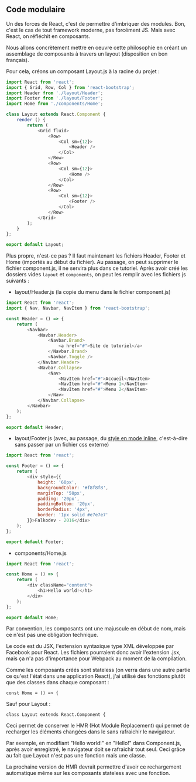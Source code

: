 ## Code modulaire

Un des forces de React, c'est de permettre d'imbriquer des modules. Bon, c'est le cas de tout framework moderne, pas forcément JS. Mais avec React, on réfléchit en composants.

Nous allons concrètement mettre en oeuvre cette philosophie en créant un assemblage de composants à travers un layout \(disposition en bon français\).

Pour cela, créons un composant Layout.js à la racine du projet :

```js
import React from 'react';
import { Grid, Row, Col } from 'react-bootstrap';
import Header from './layout/Header';
import Footer from './layout/Footer';
import Home from './components/Home';

class Layout extends React.Component {
    render () {
        return (
            <Grid fluid>
                <Row>
                    <Col sm={12}>
                        <Header />
                    </Col>
                </Row>
                <Row>
                    <Col sm={12}>
                        <Home />
                    </Col>
                </Row>
                <Row>
                    <Col sm={12}>
                        <Footer />
                    </Col>
                </Row>
            </Grid>
        );
    } 
};

export default Layout;
```

Plus propre, n'est-ce pas ? Il faut maintenant les fichiers Header, Footer et Home \(importés au début du fichier\). Au passage, on peut supprimer le fichier component.js, il ne servira plus dans ce tutoriel. Après avoir créé les dossiers vides `layout` et `components`, on peut les remplir avec les fichiers js suivants :

* layout\/Header.js \(la copie du menu dans le fichier component.js\)

```js
import React from 'react';
import { Nav, Navbar, NavItem } from 'react-bootstrap';

const Header = () => {
    return (
        <Navbar>
            <Navbar.Header>
                <Navbar.Brand>
                    <a href="#">Site de tutoriel</a>
                </Navbar.Brand>
                <Navbar.Toggle />
            </Navbar.Header>
            <Navbar.Collapse>
                <Nav>
                    <NavItem href="#">Accueil</NavItem>
                    <NavItem href="#">Menu 1</NavItem>
                    <NavItem href="#">Menu 2</NavItem>
                </Nav>
            </Navbar.Collapse>
        </Navbar>
    );
};

export default Header;
```

* layout\/Footer.js \(avec, au passage, du [style en mode inline](https://facebook.github.io/react/tips/inline-styles.html), c'est-à-dire sans passer par un fichier css externe\)

```js
import React from 'react';

const Footer = () => {
    return (
        <div style={{
            height: '60px',
            backgroundColor: '#f8f8f8',
            marginTop: '50px',
            padding: '20px',
            paddingBottom: '20px',
            borderRadius: '4px',
            border: '1px solid #e7e7e7'
        }}>Falkodev - 2016</div>
    );
};

export default Footer;
```

* components\/Home.js 

```js
import React from 'react';

const Home = () => {
    return (
        <div className="content">
            <h1>Hello world!</h1>
        </div>
    );
};

export default Home;
```

Par convention, les composants ont une majuscule en début de nom, mais ce n'est pas une obligation technique.

Le code est du JSX, l'extension syntaxique type XML développée par Facebook pour React. Les fichiers pourraient donc avoir l'extension .jsx, mais ça n'a pas d'importance pour Webpack au moment de la compilation.

Comme les composants créés sont stateless \(on verra dans une autre partie ce qu'est l'état dans une application React\), j'ai utilisé des fonctions plutôt que des classes dans chaque composant :

`const Home = () => {`

Sauf pour Layout :

`class Layout extends React.Component {`

Ceci permet de conserver le HMR \(Hot Module Replacement\) qui permet de recharger les éléments changées dans le sans rafraichir le navigateur.

Par exemple, en modifiant "Hello world!" en "Hello!" dans Component.js, après avoir enregistré, le navigateur doit se rafraichir tout seul. Ceci grâce au fait que Layout n'est pas une fonction mais une classe.

La prochaine version de HMR devrait permettre d'avoir ce rechargement automatique même sur les composants stateless avec une fonction.

